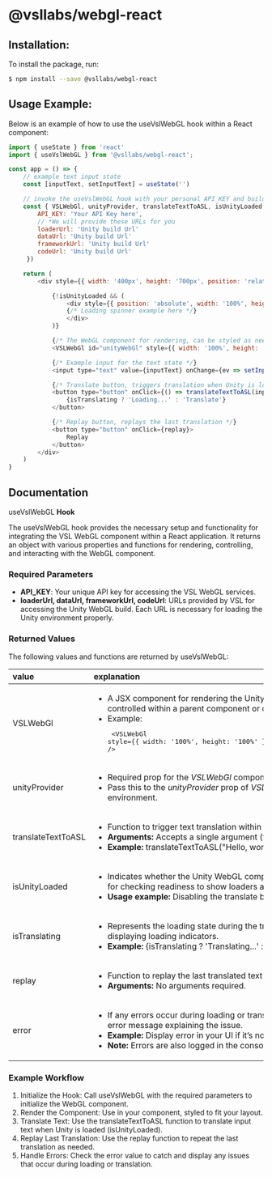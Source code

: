 # @vsllabs/webgl-react

## Installation:

To install the package, run:

```bash
$ npm install --save @vsllabs/webgl-react
```


## Usage Example:

Below is an example of how to use the useVslWebGL hook within a React component:

```js
import { useState } from 'react'
import { useVslWebGL } from '@vsllabs/webgl-react';

const app = () => {
    // example text input state
    const [inputText, setInputText] = useState('')

    // invoke the useVslWebGL hook with your personal API_KEY and build URLs
    const { VSLWebGl, unityProvider, translateTextToASL, isUnityLoaded, isTranslating, replay } = useVslWebGL({
        API_KEY: 'Your API Key here',
        // *We will provide these URLs for you
        loaderUrl: 'Unity build Url'
        dataUrl: 'Unity build Url'
        frameworkUrl: 'Unity build Url'
        codeUrl: 'Unity build Url'
     })

    return (
        <div style={{ width: '400px', height: '700px', position: 'relative', margin: 'auto' }}>

            {!isUnityLoaded && (
                <div style={{ position: 'absolute', width: '100%', height: '100%', top: 0, left: 0, background: '#999' }}>
                {/* Loading spinner example here */}
                </div>
            )}

            {/* The WebGL component for rendering, can be styled as needed */}
            <VSLWebGl id="unityWebGl" style={{ width: '100%', height: '100%' }} unityProvider={unityProvider} />

            {/* Example input for the text state */}
            <input type="text" value={inputText} onChange={ev => setInputText(ev.target.value)} />

            {/* Translate button, triggers translation when Unity is loaded and input is provided */}
            <button type="button" onClick={() => translateTextToASL(inputText)}>
                {isTranslating ? 'Loading...' : 'Translate'}
            </button>

            {/* Replay button, replays the last translation */}
            <button type="button" onClick={replay}>
                Replay
            </button>
        </div>
    )
}
```

## Documentation

useVslWebGL **Hook**

The useVslWebGL hook provides the necessary setup and functionality for integrating the VSL WebGL component within a React application. It returns an object with various properties and functions for rendering, controlling, and interacting with the WebGL component.

### Required Parameters
 * **API_KEY**: Your unique API key for accessing the VSL WebGL services.
 * **loaderUrl, dataUrl, frameworkUrl, codeUrl**: URLs provided by VSL for accessing the Unity WebGL build. Each URL is necessary for loading the Unity environment properly.

### Returned Values
The following values and functions are returned by useVslWebGL:

| value         | explanation                                                                           |
| :------------ | :------------------------------------------------------------------------------------ |
| VSLWebGl | <ul><li>A JSX component for rendering the Unity WebGL. Can be styled and controlled within a parent component or container.</li><li>Example: <br><pre lang="javascript"> <VSLWebGl style={{ width: '100%', height: '100%' }} unityProvider={unityProvider} /> </pre></li></ul>  |
| unityProvider | <ul><li>Required prop for the *VSLWebGl* component, provides the Unity instance.</li><li>Pass this to the *unityProvider* prop of *VSLWebGl* to initialize the Unity environment.</li></ul>  |
| translateTextToASL | <ul><li>Function to trigger text translation within the Unity WebGL.</li><li>**Arguments:** Accepts a single argument (the text to translate).</li><li>**Example:** translateTextToASL("Hello, world!")</li></ul>  |
| isUnityLoaded | <ul><li>Indicates whether the Unity WebGL component has fully loaded. Useful for checking readiness to show loaders and before triggering translation.</li><li>**Usage example:** Disabling the translate button until Unity is ready.</li></ul>  |
| isTranslating | <ul><li>Represents the loading state during the translation process. Helpful for displaying loading indicators.</li><li>**Example:** {isTranslating ? 'Translating...' : 'Translate'}</li></ul>  |
| replay | <ul><li>Function to replay the last translated text within the Unity WebGL.</li><li>**Arguments:** No arguments required.</li></ul>  |
| error | <ul><li>If any errors occur during loading or translation, this string provides an error message explaining the issue.</li><li>**Example:** Display error in your UI if it’s not an empty string.</li><li>**Note:** Errors are also logged in the console</li></ul>  |


### Example Workflow


 1. Initialize the Hook: Call useVslWebGL with the required parameters to initialize the WebGL component.
 2. Render the Component: Use <VSLWebGl /> in your component, styled to fit your layout.
 3. Translate Text: Use the translateTextToASL function to translate input text when Unity is loaded (isUnityLoaded).
 4. Replay Last Translation: Use the replay function to repeat the last translation as needed.
 5. Handle Errors: Check the error value to catch and display any issues that occur during loading or translation.
